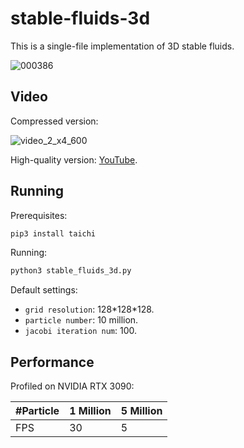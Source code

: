 # stable-fluids-3d
This is a single-file implementation of 3D stable fluids.

![000386](https://github.com/YuCrazing/stable-fluids-3d/assets/8120108/d046e914-782a-41c7-9d77-391daf45b68c)


## Video
Compressed version:

![video_2_x4_600](https://github.com/YuCrazing/stable-fluids-3d/assets/8120108/5757eb55-3de8-49e3-aa19-16a4d522e9e8)


High-quality version: [YouTube](www.youtube.com).

## Running
Prerequisites:
``` bash
pip3 install taichi
```

Running:
``` bash
python3 stable_fluids_3d.py
```

Default settings:
* `grid resolution`: 128\*128\*128.
* `particle number`: 10 million.
* `jacobi iteration num`: 100.

## Performance

Profiled on NVIDIA RTX 3090:

|#Particle| 1 Million | 5 Million| 
|---      |---        |---       |
|FPS      | 30        | 5        |
